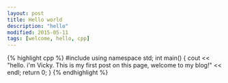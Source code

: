 ```yaml
---
layout: post
title: Hello world
description: "hello"
modified: 2015-05-11
tags: [welcome, hello, cpp]
---
```

{% highlight cpp %}
#include <iostream>
using namespace std;
int main()
{
	cout << "hello. i'm Vicky. This is my first post on this page, welcome to my blog!" << endl;
	return 0;
}
{% endhighlight %}
